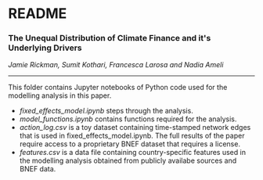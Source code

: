 # README

### The Unequal Distribution of Climate Finance and it's Underlying Drivers
*Jamie Rickman, Sumit Kothari, Francesca Larosa and Nadia Ameli*
___

This folder contains Jupyter notebooks of Python code used for the modelling analysis in this paper. 

 - *fixed\_effects\_model.ipynb* steps through the analysis.
 - *model_functions.ipynb* contains functions required for the analysis.
 - *action_log.csv* is a toy dataset containing time-stamped network edges that is used in fixed_effects_model.ipynb. The full results of the paper require access to a proprietary BNEF dataset that requires a license. 
 - *features.csv* is a data file containing country-specific features used in the modelling analysis obtained from publicly availabe sources and BNEF data. 
